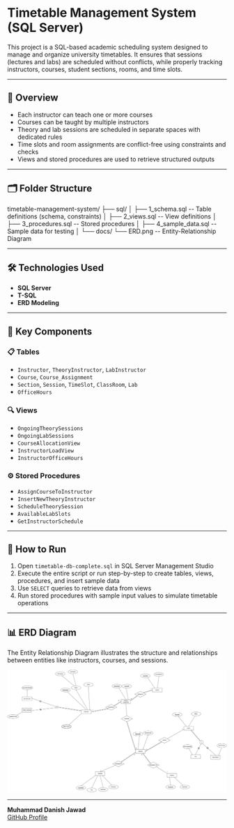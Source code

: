 # Timetable Management System (SQL Server)

This project is a SQL-based academic scheduling system designed to manage and organize university timetables. It ensures that sessions (lectures and labs) are scheduled without conflicts, while properly tracking instructors, courses, student sections, rooms, and time slots.

---

## 📌 Overview

- Each instructor can teach one or more courses  
- Courses can be taught by multiple instructors  
- Theory and lab sessions are scheduled in separate spaces with dedicated rules  
- Time slots and room assignments are conflict-free using constraints and checks  
- Views and stored procedures are used to retrieve structured outputs  

---

## 🗂️ Folder Structure

timetable-management-system/
├── sql/
│   ├── 1_schema.sql           -- Table definitions (schema, constraints)
│   ├── 2_views.sql            -- View definitions
│   ├── 3_procedures.sql       -- Stored procedures
│   ├── 4_sample_data.sql      -- Sample data for testing
│
└── docs/
   └── ERD.png                -- Entity-Relationship Diagram  

---

## 🛠️ Technologies Used

- **SQL Server**  
- **T-SQL**  
- **ERD Modeling**

---

## 🧱 Key Components

### 📋 Tables
- `Instructor`, `TheoryInstructor`, `LabInstructor`
- `Course`, `Course_Assignment`
- `Section`, `Session`, `TimeSlot`, `ClassRoom`, `Lab`
- `OfficeHours`

### 🔍 Views
- `OngoingTheorySessions`
- `OngoingLabSessions`
- `CourseAllocationView`
- `InstructorLoadView`
- `InstructorOfficeHours`

### ⚙️ Stored Procedures
- `AssignCourseToInstructor`
- `InsertNewTheoryInstructor`
- `ScheduleTheorySession`
- `AvailableLabSlots`
- `GetInstructorSchedule`

---

## 🚀 How to Run

1. Open `timetable-db-complete.sql` in SQL Server Management Studio  
2. Execute the entire script or run step-by-step to create tables, views, procedures, and insert sample data  
3. Use `SELECT` queries to retrieve data from views  
4. Run stored procedures with sample input values to simulate timetable operations  

---

## 📊 ERD Diagram

The Entity Relationship Diagram illustrates the structure and relationships between entities like instructors, courses, and sessions.

![ERD](timetable-management-system/docs/ERD.png)

---

**Muhammad Danish Jawad**  
[GitHub Profile](https://github.com/yourusername)
